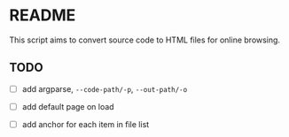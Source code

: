 # README

This script aims to convert source code to HTML files for online browsing.

## TODO

- [ ] add argparse, `--code-path/-p`, `--out-path/-o`

- [ ] add default page on load

- [ ] add anchor for each item in file list
